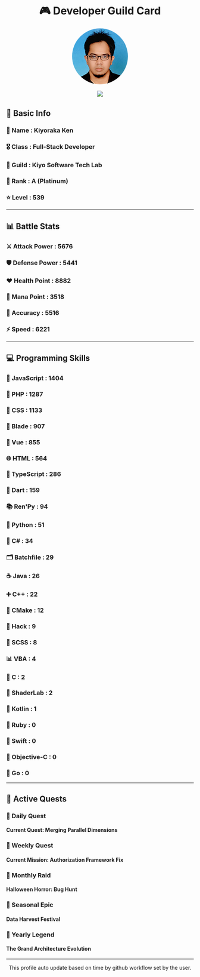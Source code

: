 <div align="center">

# 🎮 Developer Guild Card

<!-- Replace with your profile image -->
<img src="./assets/profile.png" width="150" height="150" style="border-radius: 50%"/>

![](https://komarev.com/ghpvc/?username=Kiyoraka&style=flat)
</div>

##  📌 Basic Info
### 👤 Name : Kiyoraka Ken
### 🎖️ Class : Full-Stack Developer
### 🎪 Guild : Kiyo Software Tech Lab 
### 💎 Rank : A (Platinum)
### ⭐ Level : 539

---
## 📊 Battle Stats

### ⚔️ Attack Power  : 5676 
### 🛡️ Defense Power : 5441 
### ❤️ Health Point  : 8882 
### 🔮 Mana Point    : 3518 
### 🎯 Accuracy      : 5516 
### ⚡ Speed         : 6221

---
## 💻 Programming Skills

### 📜 JavaScript : 1404
### 🐘 PHP : 1287
### 🎨 CSS : 1133
### 🧷 Blade : 907
### 💚 Vue : 855
### 🌐 HTML : 564
### 🔷 TypeScript : 286
### 🎯 Dart : 159
### 📚 Ren'Py : 94
### 🐍 Python : 51
### 🎯 C# : 34
### 🗂️ Batchfile : 29
### ☕ Java : 26
### ➕ C++ : 22
### 🧱 CMake : 12
### 🧬 Hack : 9
### 🎨 SCSS : 8
### 📊 VBA : 4
### 🎯 C : 2
### 📄 ShaderLab : 2
### 🔰 Kotlin : 1
### 💎 Ruby : 0
### 📱 Swift : 0
### 🍎 Objective-C : 0
### 🐹 Go : 0

---
## 📜 Active Quests

### 🌅 Daily Quest

#### Current Quest: Merging Parallel Dimensions

### 📅 Weekly Quest
#### Current Mission: Authorization Framework Fix

### 🌙 Monthly Raid
#### Halloween Horror: Bug Hunt

### 🌠 Seasonal Epic
#### Data Harvest Festival

### 👑 Yearly Legend
#### The Grand Architecture Evolution

---
<div align="center">
  This profile auto update based on time by github workflow set by the user.
</div>